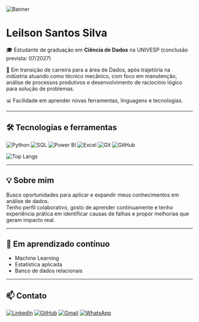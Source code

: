 ![Banner](/docs/Cpa_Linkedin.png)

# Leilson Santos Silva

🎓 Estudante de graduação em **Ciência de Dados** na UNIVESP (conclusão prevista: 07/2027)

🔄 Em transição de carreira para a área de Dados, após trajetória na indústria atuando como técnico mecânico, com foco em manutenção, análise de processos produtivos e desenvolvimento de raciocínio lógico para solução de problemas.

📊 Facilidade em aprender novas ferramentas, linguagens e tecnologias.

---

## 🛠️ Tecnologias e ferramentas

![Python](https://img.shields.io/badge/Python-3776AB?style=for-the-badge&logo=python&logoColor=white)
![SQL](https://img.shields.io/badge/SQL-4479A1?style=for-the-badge&logo=postgresql&logoColor=white)
![Power BI](https://img.shields.io/badge/Power%20BI-F2C811?style=for-the-badge&logo=powerbi&logoColor=black)
![Excel](https://img.shields.io/badge/Excel-217346?style=for-the-badge&logo=microsoft-excel&logoColor=white)
![Git](https://img.shields.io/badge/Git-F05032?style=for-the-badge&logo=git&logoColor=white)
![GitHub](https://img.shields.io/badge/GitHub-181717?style=for-the-badge&logo=github&logoColor=white)


![Top Langs](https://github-readme-stats.vercel.app/api/top-langs/?username=LeilsonSSilva&layout=compact&theme=radical)

---

## 💡 Sobre mim
Busco oportunidades para aplicar e expandir meus conhecimentos em análise de dados.  
Tenho perfil colaborativo, gosto de aprender continuamente e tenho experiência prática em identificar causas de falhas e propor melhorias que geram impacto real.

---

## 🌱 Em aprendizado contínuo
- Machine Learning
- Estatística aplicada
- Banco de dados relacionais

---

## 📫 Contato


[![LinkedIn](https://img.shields.io/badge/LinkedIn-0A66C2?style=for-the-badge&logo=linkedin&logoColor=white)](https://www.linkedin.com/in/leilson-silva/)
[![GitHub](https://img.shields.io/badge/GitHub-181717?style=for-the-badge&logo=github&logoColor=white)](https://github.com/LeilsonSSilva)
[![Gmail](https://img.shields.io/badge/Gmail-D14836?style=for-the-badge&logo=gmail&logoColor=white)](mailto:leilsonssilva@gmail.com)
[![WhatsApp](https://img.shields.io/badge/WhatsApp-25D366?style=for-the-badge&logo=whatsapp&logoColor=white)](https://wa.me/5511970241834)



